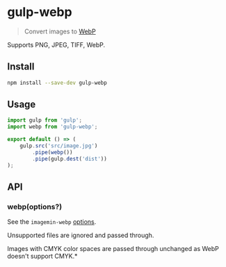 # gulp-webp

> Convert images to [WebP](https://developers.google.com/speed/webp/)

Supports PNG, JPEG, TIFF, WebP.

## Install

```sh
npm install --save-dev gulp-webp
```

## Usage

```js
import gulp from 'gulp';
import webp from 'gulp-webp';

export default () => (
	gulp.src('src/image.jpg')
		.pipe(webp())
		.pipe(gulp.dest('dist'))
);
```

## API

### webp(options?)

See the `imagemin-webp` [options](https://github.com/imagemin/imagemin-webp#imageminwebpoptions).

Unsupported files are ignored and passed through.

Images with CMYK color spaces are passed through unchanged as WebP doesn't support CMYK.*
